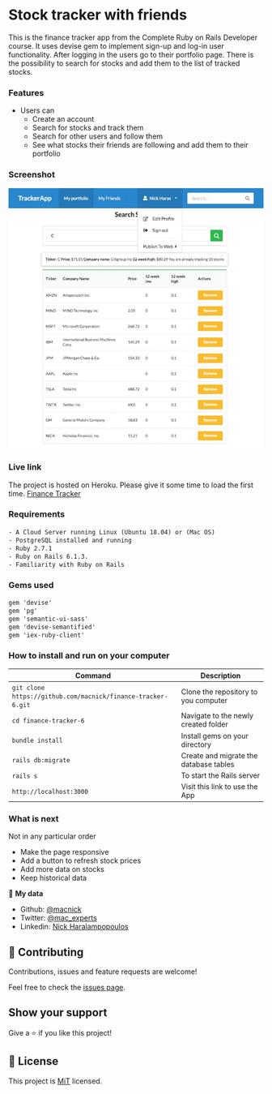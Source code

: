 # Stock tracker with friends

This is the finance tracker app from the Complete Ruby on Rails Developer course. It uses devise gem to implement sign-up and log-in user functionality. After logging in the users go to their portfolio page. There is the possibility to search for stocks and add them to the list of tracked stocks.

### Features

- Users can
  - Create an account
  - Search for stocks and track them
  - Search for other users and follow them
  - See what stocks their friends are following and add them to their portfolio

### Screenshot

![screenshot](app/assets/images/screenshot.jpg)

### Live link

The project is hosted on Heroku. Please give it some time to load the first time.
[Finance Tracker](https://quiet-waters-10593.herokuapp.com/my_portfolio)

### Requirements

```
- A Cloud Server running Linux (Ubuntu 18.04) or (Mac OS)
- PostgreSQL installed and running
- Ruby 2.7.1
- Ruby on Rails 6.1.3.
- Familiarity with Ruby on Rails
```

### Gems used

```
gem 'devise'
gem 'pg'
gem 'semantic-ui-sass'
gem 'devise-semantified'
gem 'iex-ruby-client'
```

### How to install and run on your computer

| Command                                                      | Description                            |
| ------------------------------------------------------------ | -------------------------------------- |
| `git clone https://github.com/macnick/finance-tracker-6.git` | Clone the repository to you computer   |
| `cd finance-tracker-6`                                       | Navigate to the newly created folder   |
| `bundle install`                                             | Install gems on your directory         |
| `rails db:migrate`                                           | Create and migrate the database tables |
| `rails s`                                                    | To start the Rails server              |
| `http://localhost:3000`                                      | Visit this link to use the App         |

### What is next

Not in any particular order

- Make the page responsive
- Add a button to refresh stock prices
- Add more data on stocks
- Keep historical data

👤 **My data**

- Github: [@macnick](https://github.com/macnick)
- Twitter: [@mac_experts](https://twitter.com/mac_experts)
- Linkedin: [Nick Haralampopoulos](https://www.linkedin.com/in/nick-haralampopoulos-26a55412a/)

## 🤝 Contributing

Contributions, issues and feature requests are welcome!

Feel free to check the [issues page](https://github.com/macnick/facebook-clone/issues).

## Show your support

Give a ⭐️ if you like this project!

## 📝 License

This project is [MiT](LICENSE) licensed.
